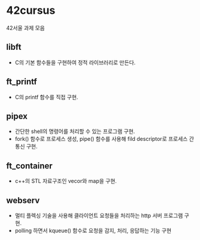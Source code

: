 # 42cursus
42서울 과제 모음

## libft
- C의 기본 함수들을 구현하여 정적 라이브러리로 만든다.

## ft_printf
- C의 printf 함수를 직접 구현.

## pipex
- 간단한 shell의 명령어를 처리할 수 있는 프로그램 구현.
- fork() 함수로 프로세스 생성, pipe() 함수를 사용해 fild descriptor로 프로세스 간 통신 구현.

## ft_container
- c++의 STL 자료구조인 vecor와 map을 구현.

## webserv
- 멀티 플렉싱 기술을 사용해 클라이언트 요청들을 처리하는 http 서버 프로그램 구현.
- polling 하면서 kqueue() 함수로 요청을 감지, 처리, 응답하는 기능 구현
